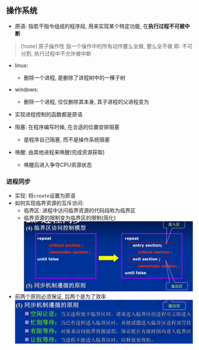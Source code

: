 ## 操作系统
- 原语: 指若干指令组成的程序段, 用来实现某个特定功能, 在**执行过程不可被中断**
> [!note] 原子操作性
> 指一个操作中的所有动作要么全做, 要么全不做
> 即: 不可分割, 执行过程中不允许被中断

- linux:
	- 删除一个进程, 是删除了进程树中的一棵子树
- windows:
	- 删除一个进程, 仅仅删除其本身, 其子进程的父进程变为

- 实现进程控制的函数都是原语
- 阻塞: 在程序编写时候, 在合适的位置安排阻塞
	- 是程序自己阻塞, 而不是操作系统阻塞
- 唤醒: 由其他进程来唤醒(完成资源获取)
	- 唤醒后进入争夺CPU资源状态

### 进程同步
- 实现: 将`create`设置为原语
- 如何实现临界资源的互斥访问: 
	- 临界区: 进程中访问临界资源的代码段称为临界区
	- 临界资源的限制变为临界区的限制(简化)![image.png](https://raw.githubusercontent.com/alwaysmissin/picgo/main/20230926111748.png)
- 前两个原则必须保证, 后两个是为了效率![image.png](https://raw.githubusercontent.com/alwaysmissin/picgo/main/20230926111909.png)
